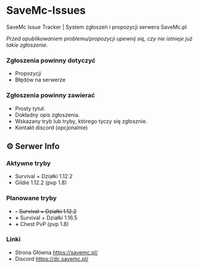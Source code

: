 # SaveMc-Issues
SaveMc Issue Tracker | System zgłoszeń i propozycji serwera SaveMc.pl

*Przed opublikowaniem problemu/propozycji upewnij się, czy nie istnieje już takie zgłoszenie.*

### Zgłoszenia powinny dotyczyć
- Propozycji
- Błędów na serwerze

### Zgłoszenia powinny zawierać
- Prosty tytuł.
- Dokładny opis zgłoszenia.
- Wskazany tryb lub tryby, którego tyczy się zgłosznie.
- Kontakt discord (opcjonalnie)

## ⚙️ Serwer Info


### Aktywne tryby
- Survival + Działki 1.12.2
- Gildie 1.12.2 (pvp 1.8)

### Planowane tryby
- **-** ~~Survival + Działki 1.12.2~~
- **+** Survival + Działki 1.16.5
- **+** Chest PvP (pvp 1.8)

### Linki
- Strona Główna https://savemc.pl/
- Discord https://dc.savemc.pl/
